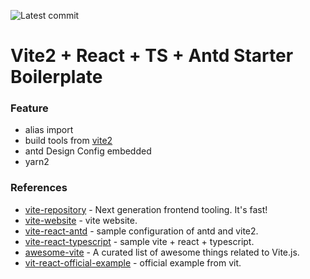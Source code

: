 ![Latest commit](https://badgen.net/github/last-commit/asurraa/react-vite2-ts-antd)
# Vite2 + React + TS + Antd Starter Boilerplate

 
### Feature

- alias import
- build tools from [vite2](https://github.com/vitejs/vite)
- antd Design Config embedded
- yarn2

### References

- [vite-repository](https://github.com/vitejs/vite) - Next generation frontend tooling. It's fast!
- [vite-website](https://vitejs.dev/guide/migration.html#custom-blocks-transforms) - vite website.
- [vite-react-antd](https://github.com/Nick930826/vite-react-app) - sample configuration of antd and vite2.
- [vite-react-typescript](https://github.com/Dieman89/vite-reactts-chakra-starter) - sample vite + react + typescript.
- [awesome-vite](https://github.com/vitejs/awesome-vite) - A curated list of awesome things related to Vite.js.
- [vit-react-official-example](https://github.com/vitejs/vite/tree/main/packages/create-app/template-react-ts) - official example from vit.


